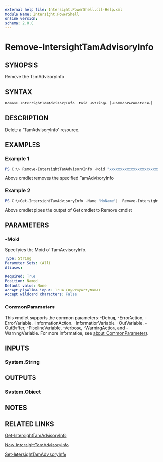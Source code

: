 ```yaml
---
external help file: Intersight.PowerShell.dll-Help.xml
Module Name: Intersight.PowerShell
online version:
schema: 2.0.0
---
```


# Remove-IntersightTamAdvisoryInfo

## SYNOPSIS
Remove the TamAdvisoryInfo

## SYNTAX

```
Remove-IntersightTamAdvisoryInfo -Moid <String> [<CommonParameters>]
```

## DESCRIPTION
Delete a &apos;TamAdvisoryInfo&apos; resource.

## EXAMPLES

### Example 1
```powershell
PS C:\> Remove-IntersightTamAdvisoryInfo -Moid "xxxxxxxxxxxxxxxxxxxxxxxxxxx"
```
Above cmdlet removes the specified TamAdvisoryInfo 

### Example 2
```powershell
PS C:\>Get-IntersightTamAdvisoryInfo -Name "MoName"|  Remove-IntersightTamAdvisoryInfo
```
Above cmdlet pipes the output of Get cmdlet to Remove cmdlet

## PARAMETERS

### -Moid
Specifyies the Moid of TamAdvisoryInfo.

```yaml
Type: String
Parameter Sets: (All)
Aliases:

Required: True
Position: Named
Default value: None
Accept pipeline input: True (ByPropertyName)
Accept wildcard characters: False
```

### CommonParameters
This cmdlet supports the common parameters: -Debug, -ErrorAction, -ErrorVariable, -InformationAction, -InformationVariable, -OutVariable, -OutBuffer, -PipelineVariable, -Verbose, -WarningAction, and -WarningVariable. For more information, see [about_CommonParameters](http://go.microsoft.com/fwlink/?LinkID=113216).

## INPUTS

### System.String

## OUTPUTS

### System.Object
## NOTES

## RELATED LINKS

[Get-IntersightTamAdvisoryInfo](./Get-IntersightTamAdvisoryInfo.md)

[New-IntersightTamAdvisoryInfo](./New-IntersightTamAdvisoryInfo.md)

[Set-IntersightTamAdvisoryInfo](./Set-IntersightTamAdvisoryInfo.md)

